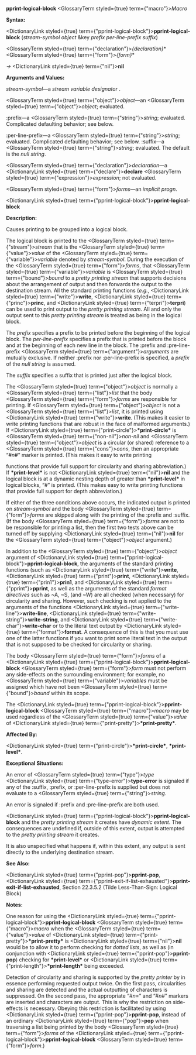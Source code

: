 **pprint-logical-block** <GlossaryTerm styled={true} term={"macro"}><i>Macro</i></GlossaryTerm> 



**Syntax:** 



<DictionaryLink styled={true} term={"pprint-logical-block"}><b>pprint-logical-block</b></DictionaryLink> (*stream-symbol object* &amp;key *prefix per-line-prefix suffix*) 



<GlossaryTerm styled={true} term={"declaration"}><i>\{declaration\}</i></GlossaryTerm>\* <GlossaryTerm styled={true} term={"form"}><i>\{form\}</i></GlossaryTerm>\* 



*→* <DictionaryLink styled={true} term={"nil"}><b>nil</b></DictionaryLink> 



**Arguments and Values:** 



*stream-symbol*—a *stream variable designator* . 



<GlossaryTerm styled={true} term={"object"}><i>object</i></GlossaryTerm>—an <GlossaryTerm styled={true} term={"object"}><i>object</i></GlossaryTerm>; evaluated. 



:prefix—a <GlossaryTerm styled={true} term={"string"}><i>string</i></GlossaryTerm>; evaluated. Complicated defaulting behavior; see below. 



:per-line-prefix—a <GlossaryTerm styled={true} term={"string"}><i>string</i></GlossaryTerm>; evaluated. Complicated defaulting behavior; see below. :suffix—a <GlossaryTerm styled={true} term={"string"}><i>string</i></GlossaryTerm>; evaluated. The default is the *null string*. 



<GlossaryTerm styled={true} term={"declaration"}><i>declaration</i></GlossaryTerm>—a <DictionaryLink styled={true} term={"declare"}><b>declare</b></DictionaryLink> <GlossaryTerm styled={true} term={"expression"}><i>expression</i></GlossaryTerm>; not evaluated. 



<GlossaryTerm styled={true} term={"form"}><i>forms</i></GlossaryTerm>—an *implicit progn*. 







 



 



<DictionaryLink styled={true} term={"pprint-logical-block"}><b>pprint-logical-block</b></DictionaryLink> 



**Description:** 



Causes printing to be grouped into a logical block. 



The logical block is printed to the <GlossaryTerm styled={true} term={"stream"}><i>stream</i></GlossaryTerm> that is the <GlossaryTerm styled={true} term={"value"}><i>value</i></GlossaryTerm> of the <GlossaryTerm styled={true} term={"variable"}><i>variable</i></GlossaryTerm> denoted by *stream-symbol*. During the execution of the <GlossaryTerm styled={true} term={"form"}><i>forms</i></GlossaryTerm>, that <GlossaryTerm styled={true} term={"variable"}><i>variable</i></GlossaryTerm> is <GlossaryTerm styled={true} term={"bound"}><i>bound</i></GlossaryTerm> to a *pretty printing stream* that supports decisions about the arrangement of output and then forwards the output to the destination stream. All the standard printing functions (*e.g.*, <DictionaryLink styled={true} term={"write"}><b>write</b></DictionaryLink>, <DictionaryLink styled={true} term={"princ"}><b>princ</b></DictionaryLink>, and <DictionaryLink styled={true} term={"terpri"}><b>terpri</b></DictionaryLink>) can be used to print output to the *pretty printing stream*. All and only the output sent to this *pretty printing stream* is treated as being in the logical block. 



The *prefix* specifies a prefix to be printed before the beginning of the logical block. The *per-line-prefix* specifies a prefix that is printed before the block and at the beginning of each new line in the block. The :prefix and :pre-line-prefix <GlossaryTerm styled={true} term={"argument"}><i>arguments</i></GlossaryTerm> are mutually exclusive. If neither :prefix nor :per-line-prefix is specified, a *prefix* of the *null string* is assumed. 



The *suffix* specifies a suffix that is printed just after the logical block. 



The <GlossaryTerm styled={true} term={"object"}><i>object</i></GlossaryTerm> is normally a <GlossaryTerm styled={true} term={"list"}><i>list</i></GlossaryTerm> that the body <GlossaryTerm styled={true} term={"form"}><i>forms</i></GlossaryTerm> are responsible for printing. If <GlossaryTerm styled={true} term={"object"}><i>object</i></GlossaryTerm> is not a <GlossaryTerm styled={true} term={"list"}><i>list</i></GlossaryTerm>, it is printed using <DictionaryLink styled={true} term={"write"}><b>write</b></DictionaryLink>. (This makes it easier to write printing functions that are robust in the face of malformed arguments.) If <DictionaryLink styled={true} term={"print-circle"}><b>\*print-circle\*</b></DictionaryLink> is <GlossaryTerm styled={true} term={"non-nil"}><i>non-nil</i></GlossaryTerm> and <GlossaryTerm styled={true} term={"object"}><i>object</i></GlossaryTerm> is a circular (or shared) reference to a <GlossaryTerm styled={true} term={"cons"}><i>cons</i></GlossaryTerm>, then an appropriate “#*n*#” marker is printed. (This makes it easy to write printing 



functions that provide full support for circularity and sharing abbreviation.) If **\*print-level\*** is not <DictionaryLink styled={true} term={"nil"}><b>nil</b></DictionaryLink> and the logical block is at a dynamic nesting depth of greater than **\*print-level\*** in logical blocks, “#” is printed. (This makes easy to write printing functions that provide full support for depth abbreviation.) 



If either of the three conditions above occurs, the indicated output is printed on *stream-symbol* and the body <GlossaryTerm styled={true} term={"form"}><i>forms</i></GlossaryTerm> are skipped along with the printing of the :prefix and :suffix. (If the body <GlossaryTerm styled={true} term={"form"}><i>forms</i></GlossaryTerm> are not to be responsible for printing a list, then the first two tests above can be turned off by supplying <DictionaryLink styled={true} term={"nil"}><b>nil</b></DictionaryLink> for the <GlossaryTerm styled={true} term={"object"}><i>object</i></GlossaryTerm> argument.) 



In addition to the <GlossaryTerm styled={true} term={"object"}><i>object</i></GlossaryTerm> argument of <DictionaryLink styled={true} term={"pprint-logical-block"}><b>pprint-logical-block</b></DictionaryLink>, the arguments of the standard printing functions (such as <DictionaryLink styled={true} term={"write"}><b>write</b></DictionaryLink>, <DictionaryLink styled={true} term={"print"}><b>print</b></DictionaryLink>, <DictionaryLink styled={true} term={"prin1"}><b>prin1</b></DictionaryLink>, and <DictionaryLink styled={true} term={"pprint"}><b>pprint</b></DictionaryLink>, as well as the arguments of the standard *format directives* such as &#126;A, &#126;S, (and &#126;W) are all checked (when necessary) for circularity and sharing. However, such checking is not applied to the arguments of the functions <DictionaryLink styled={true} term={"write-line"}><b>write-line</b></DictionaryLink>, <DictionaryLink styled={true} term={"write-string"}><b>write-string</b></DictionaryLink>, and <DictionaryLink styled={true} term={"write-char"}><b>write-char</b></DictionaryLink> or to the literal text output by <DictionaryLink styled={true} term={"format"}><b>format</b></DictionaryLink>. A consequence of this is that you must use one of the latter functions if you want to print some literal text in the output that is not supposed to be checked for circularity or sharing. 



The body <GlossaryTerm styled={true} term={"form"}><i>forms</i></GlossaryTerm> of a <DictionaryLink styled={true} term={"pprint-logical-block"}><b>pprint-logical-block</b></DictionaryLink> <GlossaryTerm styled={true} term={"form"}><i>form</i></GlossaryTerm> must not perform any side-effects on the surrounding environment; for example, no <GlossaryTerm styled={true} term={"variable"}><i>variables</i></GlossaryTerm> must be assigned which have not been <GlossaryTerm styled={true} term={"bound"}><i>bound</i></GlossaryTerm> within its scope. 



The <DictionaryLink styled={true} term={"pprint-logical-block"}><b>pprint-logical-block</b></DictionaryLink> <GlossaryTerm styled={true} term={"macro"}><i>macro</i></GlossaryTerm> may be used regardless of the <GlossaryTerm styled={true} term={"value"}><i>value</i></GlossaryTerm> of <DictionaryLink styled={true} term={"print-pretty"}><b>\*print-pretty\*</b></DictionaryLink>. 



**Affected By:** 



<DictionaryLink styled={true} term={"print-circle"}><b>\*print-circle\*</b></DictionaryLink>, **\*print-level\***. 







 



 



**Exceptional Situations:** 



An error of <GlossaryTerm styled={true} term={"type"}><i>type</i></GlossaryTerm> <DictionaryLink styled={true} term={"type-error"}><b>type-error</b></DictionaryLink> is signaled if any of the :suffix, :prefix, or :per-line-prefix is supplied but does not evaluate to a <GlossaryTerm styled={true} term={"string"}><i>string</i></GlossaryTerm>. 



An error is signaled if :prefix and :pre-line-prefix are both used. 



<DictionaryLink styled={true} term={"pprint-logical-block"}><b>pprint-logical-block</b></DictionaryLink> and the *pretty printing stream* it creates have *dynamic extent*. The consequences are undefined if, outside of this extent, output is attempted to the *pretty printing stream* it creates. 



It is also unspecified what happens if, within this extent, any output is sent directly to the underlying destination stream. 



**See Also:** 



<DictionaryLink styled={true} term={"pprint-pop"}><b>pprint-pop</b></DictionaryLink>, <DictionaryLink styled={true} term={"pprint-exit-if-list-exhausted"}><b>pprint-exit-if-list-exhausted</b></DictionaryLink>, Section 22.3.5.2 (Tilde Less-Than-Sign: Logical Block) 



**Notes:** 



One reason for using the <DictionaryLink styled={true} term={"pprint-logical-block"}><b>pprint-logical-block</b></DictionaryLink> <GlossaryTerm styled={true} term={"macro"}><i>macro</i></GlossaryTerm> when the <GlossaryTerm styled={true} term={"value"}><i>value</i></GlossaryTerm> of <DictionaryLink styled={true} term={"print-pretty"}><b>\*print-pretty\*</b></DictionaryLink> is <DictionaryLink styled={true} term={"nil"}><b>nil</b></DictionaryLink> would be to allow it to perform checking for *dotted lists*, as well as (in conjunction with <DictionaryLink styled={true} term={"pprint-pop"}><b>pprint-pop</b></DictionaryLink>) checking for **\*print-level\*** or <DictionaryLink styled={true} term={"print-length"}><b>\*print-length\*</b></DictionaryLink> being exceeded. 



Detection of circularity and sharing is supported by the *pretty printer* by in essence performing requested output twice. On the first pass, circularities and sharing are detected and the actual outputting of characters is suppressed. On the second pass, the appropriate “#*n*=” and “#*n*#” markers are inserted and characters are output. This is why the restriction on side-effects is necessary. Obeying this restriction is facilitated by using <DictionaryLink styled={true} term={"pprint-pop"}><b>pprint-pop</b></DictionaryLink>, instead of an ordinary <DictionaryLink styled={true} term={"pop"}><b>pop</b></DictionaryLink> when traversing a list being printed by the body <GlossaryTerm styled={true} term={"form"}><i>forms</i></GlossaryTerm> of the <DictionaryLink styled={true} term={"pprint-logical-block"}><b>pprint-logical-block</b></DictionaryLink> <GlossaryTerm styled={true} term={"form"}><i>form</i></GlossaryTerm>.) 



